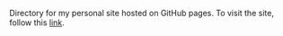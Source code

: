 Directory for my personal site hosted on GitHub pages. To visit the site, follow this [link](https://theoclark.co.uk/).
